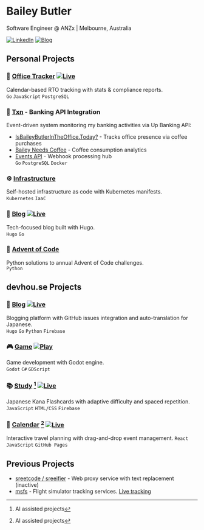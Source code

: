 # Bailey Butler

Software Engineer @ ANZx | Melbourne, Australia

[![LinkedIn](https://img.shields.io/badge/LinkedIn-Connect-blue)](https://linkedin.com/in/baileybutler1)
[![Blog](https://img.shields.io/badge/Blog-Read-orange)](https://blog.baileys.dev)

## Personal Projects

### 🏢 [Office Tracker](https://github.com/baely/officetracker) [![Live](https://img.shields.io/badge/Live-Service-success)](https://iwasintheoffice.com)
Calendar-based RTO tracking with stats & compliance reports.  
`Go` `JavaScript` `PostgreSQL`

### 💸 [Txn](https://github.com/baely/txn) - Banking API Integration
Event-driven system monitoring my banking activities via Up Banking API:
- [IsBaileyButlerInTheOffice.Today?](https://isbaileybutlerintheoffice.today) - Tracks office presence via coffee purchases
- [Bailey Needs Coffee](https://baileyneeds.coffee) - Coffee consumption analytics
- [Events API](https://events.baileys.dev) - Webhook processing hub  
`Go` `PostgreSQL` `Docker`

### ⚙️ [Infrastructure](https://github.com/baely/infra)
Self-hosted infrastructure as code with Kubernetes manifests.  
`Kubernetes` `IaaC`

### 📝 [Blog](https://github.com/baely/blog) [![Live](https://img.shields.io/badge/Live-Blog-success)](https://blog.baileys.dev)
Tech-focused blog built with Hugo.  
`Hugo` `Go`

### 🧩 [Advent of Code](https://github.com/baely/advent-of-code)
Python solutions to annual Advent of Code challenges.  
`Python`

## devhou.se Projects

### 📝 [Blog](https://github.com/devhou-se/www-jp) [![Live](https://img.shields.io/badge/Live-Blog-success)](https://devhou.se)
Blogging platform with GitHub issues integration and auto-translation for Japanese.  
`Hugo` `Go` `Python` `Firebase`

### 🎮 [Game](https://github.com/devhou-se/game) [![Play](https://img.shields.io/badge/Play-Game-success)](https://devhou.se)
Game development with Godot engine.  
`Godot` `C#` `GDScript`

### 📚 [Study](https://github.com/devhou-se/study) [^✨] [![Live](https://img.shields.io/badge/Live-App-success)](https://study.devhou.se)
Japanese Kana Flashcards with adaptive difficulty and spaced repetition.  
`JavaScript` `HTML/CSS` `Firebase`

### 📅 [Calendar](https://github.com/devhou-se/calendar) [^✨] [![Live](https://img.shields.io/badge/Live-App-success)](https://calendar.devhou.se)
Interactive travel planning with drag-and-drop event management.
`React` `JavaScript` `GitHub Pages`

[^✨]: AI assisted projects

## Previous Projects

- [sreetcode / sreeifier](https://github.com/devhou-se/sreetcode) - Web proxy service with text replacement (inactive)
- [msfs](https://github.com/baely/go-msfs) - Flight simulator tracking services. [Live tracking](https://projects.xbd.au/pilot)
